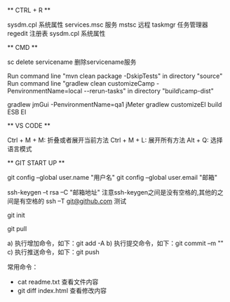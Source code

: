 ** CTRL + R **

sysdm.cpl 系统属性
services.msc 服务
mstsc 远程
taskmgr 任务管理器
regedit 注册表
sysdm.cpl 系统属性


** CMD **

sc delete servicename 删除servicename服务

Run command line "mvn clean package -DskipTests" in directory "source"
Run command line "gradlew clean customizeCamp -PenvironmentName=local --rerun-tasks" in directory "build\camp-dist"

gradlew jmGui -PenvironmentName=qa1    jMeter
gradlew customizeEI     build ESB EI


** VS CODE **

Ctrl + M + M: 折叠或者展开当前方法
Ctrl + M + L:  展开所有方法
Alt + Q: 选择语言模式


** GIT START UP **

git config –global user.name "用户名"
git config –global user.email "邮箱"

ssh-keygen –t rsa –C "邮箱地址"    注意ssh-keygen之间是没有空格的,其他的之间是有空格的
ssh –T git@github.com  测试

git init

git pull

a) 执行增加命令，如下：git add -A
b) 执行提交命令，如下：git commit –m ""
c) 执行推送命令，如下：git push 

常用命令：
  - cat readme.txt 查看文件内容
  - git diff index.html 查看修改内容




